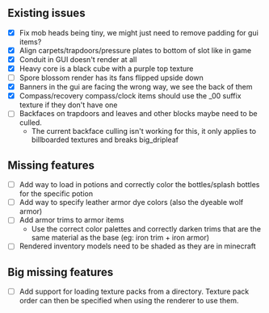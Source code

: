 ## Existing issues
- [x] Fix mob heads being tiny, we might just need to remove padding for gui items?
- [x] Align carpets/trapdoors/pressure plates to bottom of slot like in game
- [x] Conduit in GUI doesn't render at all
- [x] Heavy core is a black cube with a purple top texture
- [ ] Spore blossom render has its fans flipped upside down
- [x] Banners in the gui are facing the wrong way, we see the back of them
- [x] Compass/recovery compass/clock items should use the _00 suffix texture if they don't have one
- [ ] Backfaces on trapdoors and leaves and other blocks maybe need to be culled.
  - The current backface culling isn't working for this, it only applies to billboarded textures and breaks big_dripleaf

## Missing features
- [ ] Add way to load in potions and correctly color the bottles/splash bottles for the specific potion
- [ ] Add way to specify leather armor dye colors (also the dyeable wolf armor)
- [ ] Add armor trims to armor items
    - Use the correct color palettes and correctly darken trims that are the same material as the base (eg: iron trim + iron armor)
- [ ] Rendered inventory models need to be shaded as they are in minecraft

## Big missing features
- [ ] Add support for loading texture packs from a directory. Texture pack order can then be specified when using the renderer to use them.